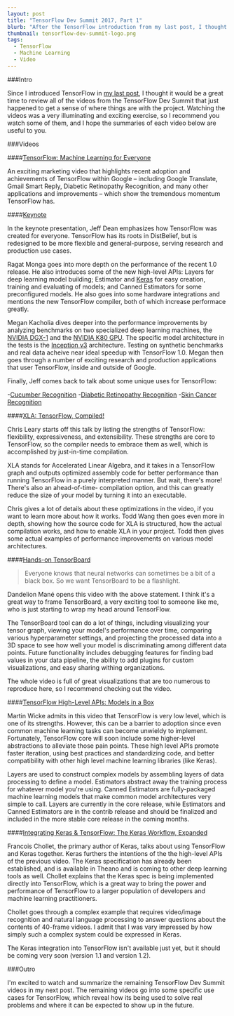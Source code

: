 ```yaml
---
layout: post
title: "TensorFlow Dev Summit 2017, Part 1"
blurb: "After the TensorFlow introduction from my last post, I thought it would be interested to take stock in where the community is currently from their 2017 developer summit."
thumbnail: tensorflow-dev-summit-logo.png
tags: 
  - TensorFlow
  - Machine Learning
  - Video
---
```


###Intro

Since I introduced TensorFlow in [my last post](http://www.datajourneyman.com/2017/02/20/intro-to-tensor-flow.html), I thought it would be a great time to review all of the videos from the TensorFlow Dev Summit that just happened to get a sense of where things are with the project. Watching the videos was a very illuminating and exciting exercise, so I recommend you watch some of them, and I hope the summaries of each video below are useful to you.

###Videos

####[TensorFlow: Machine Learning for Everyone](https://www.youtube.com/watch?v=-F-TQJtbFMs&index=2&list=PLOU2XLYxmsIKGc_NBoIhTn2Qhraji53cv)

An exciting marketing video that highlights recent adoption and achievements of TensorFlow within Google – including Google Translate, Gmail Smart Reply, Diabetic Retinopathy Recognition, and many other applications and improvements – which show the tremendous momentum TensorFlow has.

####[Keynote](https://www.youtube.com/watch?v=4n1AHvDvVvw&index=3&list=PLOU2XLYxmsIKGc_NBoIhTn2Qhraji53cv)

In the keynote presentation, Jeff Dean emphasizes how TensorFlow was created for everyone. TensorFlow has its roots in DistBelief, but is redesigned to be more flexible and general-purpose, serving research and production use cases. 

Ragat Monga goes into more depth on the performance of the recent 1.0 release. He also introduces some of the new high-level APIs: Layers for deep learning model building; Estimator and [Keras](https://keras.io) for easy creation, training and evaluating of models; and Canned Estimators for some preconfigured models. He also goes into some hardware integrations and mentions the new TensorFlow compiler, both of which increase performace greatly.

Megan Kacholia dives deeper into the performance improvements by analyzing benchmarks on two specialized deep learning machines, the [NVIDIA DGX-1](http://nvidianews.nvidia.com/news/nvidia-launches-world-s-first-deep-learning-supercomputer) and the [NVIDIA K80 GPU](http://www.nvidia.com/object/tesla-k80.html). The specific model architecture in the tests is the [Inception v3](https://github.com/tensorflow/models/tree/master/inception) architecture. Testing on synthetic benchmarks and real data acheive near ideal speedup with TensorFlow 1.0. Megan then goes through a number of exciting research and production applications that user TensorFlow, inside and outside of Google.

Finally, Jeff comes back to talk about some unique uses for TensorFlow:

-[Cucumber Recognition](http://workpiles.com/2016/02/tensorflow-cnn-cucumber/)
-[Diabetic Retinopathy Recognition](http://jeffreydf.github.io/diabetic-retinopathy-detection/)
-[Skin Cancer Recognition](http://news.stanford.edu/2017/01/25/artificial-intelligence-used-identify-skin-cancer/)

####[XLA: TensorFlow, Compiled!](https://www.youtube.com/watch?v=kAOanJczHA0&index=4&list=PLOU2XLYxmsIKGc_NBoIhTn2Qhraji53cv)

Chris Leary starts off this talk by listing the strengths of TensorFlow: flexibility, expressiveness, and extensibility. These strengths are core to TensorFlow, so the compiler needs to embrace them as well, which is accomplished by just-in-time compilation. 

XLA stands for Accelerated Linear Algebra, and it takes in a TensorFlow graph and outputs optimized assembly code for better performance than running TensorFlow in a purely interpreted manner. But wait, there's more! There's also an ahead-of-time- compilation option, and this can greatly reduce the size of your model by turning it into an executable. 

Chris gives a lot of details about these optimizations in the video, if you want to learn more about how it works. Todd Wang then goes even more in depth, showing how the source code for XLA is structured, how the actual compilation works, and how to enable XLA in your project. Todd then gives some actual examples of performance improvements on various model architectures.

####[Hands-on TensorBoard](https://www.youtube.com/watch?v=eBbEDRsCmv4)

> Everyone knows that neural networks can sometimes be a bit of a black box. So we want TensorBoard to be a flashlight.

Dandelion Mané opens this video with the above statement. I think it's a great way to frame TensorBoard, a very exciting tool to someone like me, who is just starting to wrap my head around TensorFlow. 

The TensorBoard tool can do a lot of things, including visualizing your tensor graph, viewing your model's performance over time, comparing various hyperparameter settings, and projecting the processed data into a 3D space to see how well your model is discriminating among different data points. Future functionality includes debugging features for finding bad values in your data pipeline, the ability to add plugins for custom visualizations, and easy sharing withing organizations.

The whole video is full of great visualizations that are too numerous to reproduce here, so I recommend checking out the video.

####[TensorFlow High-Level APIs: Models in a Box](https://www.youtube.com/watch?v=t64ortpgS-E&index=6&list=PLOU2XLYxmsIKGc_NBoIhTn2Qhraji53cv)

Martin Wicke admits in this video that TensorFlow is very low level, which is one of its strengths. However, this can be a barrier to adoption since even common machine learning tasks can become unwieldy to implement. Fortunately, TensorFlow core will soon include some higher-level abstractions to alleviate those pain points. These high level APIs promote faster iteration, using best practices and standardizing code, and better compatibility with other high level machine learning libraries (like Keras).

Layers are used to construct complex models by assembling layers of data processing to define a model. Estimators abstract away the training process for whatever model you're using. Canned Estimators are fully-packaged machine learning models that make common model architectures very simple to call. Layers are currently in the core release, while Estimators and Canned Estimators are in the contrib release and should be finalized and included in the more stable core release in the coming months.

####[Integrating Keras & TensorFlow: The Keras Workflow, Expanded](https://www.youtube.com/watch?v=UeheTiBJ0Io)

Francois Chollet, the primary author of Keras, talks about using TensorFlow and Keras together. Keras furthers the intentions of the the high-level APIs of the previous video. The Keras specification has already been established, and is available in Theano and is coming to other deep learning tools as well. Chollet explains that the Keras spec is being implemented directly into TensorFlow, which is a great way to bring the power and performance of TensorFlow to a larger population of developers and machine learning practitioners.

Chollet goes through a complex example that requires video/image recognition and natural language processing to answer questions about the contents of 40-frame videos. I admit that I was vary impressed by how simply such a complex system could be expressed in Keras.

The Keras integration into TensorFlow isn't available just yet, but it should be coming very soon (version 1.1 and version 1.2).

###Outro

I'm excited to watch and summarize the remaining TensorFlow Dev Summit videos in my next post. The remaining videos go into some specific use cases for TensorFlow, which reveal how its being used to solve real problems and where it can be expected to show up in the future.

